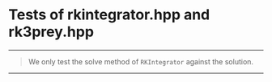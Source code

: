 # Tests of rkintegrator.hpp and rk3prey.hpp

***
> We only test the solve method of `RKIntegrator` against the solution.
***
